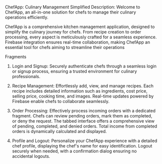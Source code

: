 ChefApp: Culinary Management Simplified
Description:
Welcome to ChefApp, an all-in-one solution for chefs to manage their culinary operations efficiently.

ChefApp is a comprehensive kitchen management application, designed to simplify the culinary journey for chefs. From recipe creation to order processing, every aspect is meticulously crafted for a seamless experience. Firebase integration ensures real-time collaboration, making ChefApp an essential tool for chefs aiming to streamline their operations

Fragments
1. Login and Signup:
Securely authenticate chefs through a seamless login or signup process, ensuring a trusted environment for culinary professionals.

2. Recipe Management:
Effortlessly add, view, and manage recipes. Each recipe includes detailed information such as ingredients, cost price, selling price, cooking time, and images. Real-time updates powered by Firebase enable chefs to collaborate seamlessly.

3. Order Processing:
Effectively process incoming orders with a dedicated fragment. Chefs can review pending orders, mark them as completed, or deny the request. The tabbed interface offers a comprehensive view of pending, completed, and denied orders. Total income from completed orders is dynamically calculated and displayed.

4. Profile and Logout:
Personalize your ChefApp experience with a detailed chef profile, displaying the chef's name for easy identification. Logout securely when needed, with a confirmation dialog ensuring no accidental logouts.
